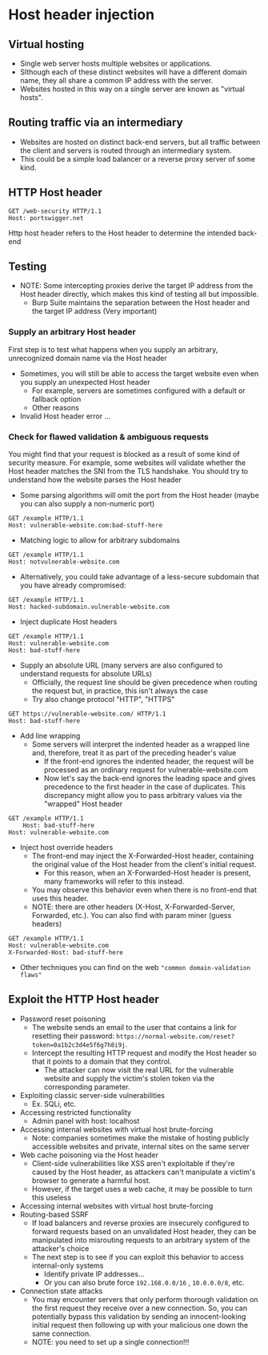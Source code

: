 # Host header injection

## Virtual hosting

* Single web server hosts multiple websites or applications.
* Slthough each of these distinct websites will have a different domain name, they all share a common IP address with the server.
* Websites hosted in this way on a single server are known as "virtual hosts".

## Routing traffic via an intermediary

* Websites are hosted on distinct back-end servers, but all traffic between the client and servers is routed through an intermediary system.
* This could be a simple load balancer or a reverse proxy server of some kind.

## HTTP Host header

```
GET /web-security HTTP/1.1
Host: portswigger.net
```

Http host header refers to the Host header to determine the intended back-end

## Testing

* NOTE: Some intercepting proxies derive the target IP address from the Host header directly, which makes this kind of testing all but impossible.
  * Burp Suite maintains the separation between the Host header and the target IP address (Very important)

### Supply an arbitrary Host header

First step is to test what happens when you supply an arbitrary, unrecognized domain name via the Host header

* Sometimes, you will still be able to access the target website even when you supply an unexpected Host header
  * For example, servers are sometimes configured with a default or fallback option
  * Other reasons
* Invalid Host header error ...

### Check for flawed validation & ambiguous requests

You might find that your request is blocked as a result of some kind of security measure. For example, some websites will validate whether the Host header matches the SNI from the TLS handshake. You should try to understand how the website parses the Host header

* Some parsing algorithms will omit the port from the Host header (maybe you can also supply a non-numeric port)

```
GET /example HTTP/1.1
Host: vulnerable-website.com:bad-stuff-here
```

* Matching logic to allow for arbitrary subdomains

```
GET /example HTTP/1.1
Host: notvulnerable-website.com
```

* Alternatively, you could take advantage of a less-secure subdomain that you have already compromised:

```
GET /example HTTP/1.1
Host: hacked-subdomain.vulnerable-website.com
```

* Inject duplicate Host headers

```
GET /example HTTP/1.1
Host: vulnerable-website.com
Host: bad-stuff-here
```

* Supply an absolute URL (many servers are also configured to understand requests for absolute URLs)
  * Officially, the request line should be given precedence when routing the request but, in practice, this isn't always the case
  * Try also change protocol "HTTP", "HTTPS"

```
GET https://vulnerable-website.com/ HTTP/1.1
Host: bad-stuff-here
```

* Add line wrapping
  * Some servers will interpret the indented header as a wrapped line and, therefore, treat it as part of the preceding header's value
    * If the front-end ignores the indented header, the request will be processed as an ordinary request for vulnerable-website.com
    * Now let's say the back-end ignores the leading space and gives precedence to the first header in the case of duplicates. This discrepancy might allow you to pass arbitrary values via the "wrapped" Host header

```
GET /example HTTP/1.1
    Host: bad-stuff-here
Host: vulnerable-website.com
```

* Inject host override headers
  * The front-end may inject the X-Forwarded-Host header, containing the original value of the Host header from the client's initial request.
    * For this reason, when an X-Forwarded-Host header is present, many frameworks will refer to this instead.
  * You may observe this behavior even when there is no front-end that uses this header.
  * NOTE: there are other headers (X-Host, X-Forwarded-Server, Forwarded, etc.). You can also find with param miner (guess headers)

```
GET /example HTTP/1.1
Host: vulnerable-website.com
X-Forwarded-Host: bad-stuff-here
```

* Other techniques you can find on the web `"common domain-validation flaws"`

## Exploit the HTTP Host header

* Password reset poisoning
  * The website sends an email to the user that contains a link for resetting their password: `https://normal-website.com/reset?token=0a1b2c3d4e5f6g7h8i9j`.
  * Intercept the resulting HTTP request and modify the Host header so that it points to a domain that they control.
    * The attacker can now visit the real URL for the vulnerable website and supply the victim's stolen token via the corresponding parameter.
* Exploiting classic server-side vulnerabilities
  * Ex. SQLi, etc.
* Accessing restricted functionality
  * Admin panel with host: localhost
* Accessing internal websites with virtual host brute-forcing
  * Note: companies sometimes make the mistake of hosting publicly accessible websites and private, internal sites on the same server
* Web cache poisoning via the Host header
  * Client-side vulnerabilities like XSS aren't exploitable if they're caused by the Host header, as attackers can't manipulate a victim's browser to generate a harmful host.
  * However, if the target uses a web cache, it may be possible to turn this useless
* Accessing internal websites with virtual host brute-forcing
* Routing-based SSRF
  * If load balancers and reverse proxies are insecurely configured to forward requests based on an unvalidated Host header, they can be manipulated into misrouting requests to an arbitrary system of the attacker's choice
  * The next step is to see if you can exploit this behavior to access internal-only systems
    * Identify private IP addresses...
    * Or you can also brute force `192.168.0.0/16` , `10.0.0.0/8`, etc.
* Connection state attacks
  * You may encounter servers that only perform thorough validation on the first request they receive over a new connection. So, you can potentially bypass this validation by sending an innocent-looking initial request then following up with your malicious one down the same connection.
  * NOTE: you need to set up a single connection!!!

